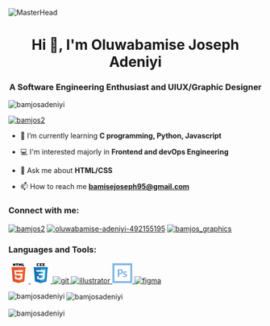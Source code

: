 ![MasterHead](https://img.freepik.com/premium-vector/programmer-desktop-computer-screen-with-php-html-script-coding-illustration-flat-cartoon_101884-876.jpg?w=900)
<h1 align="center">Hi 👋, I'm Oluwabamise Joseph Adeniyi</h1>
<h3 align="center">A Software Engineering Enthusiast and UIUX/Graphic Designer</h3>

<p align="left"> <img src="https://komarev.com/ghpvc/?username=bamjosadeniyi&label=Profile%20views&color=0e75b6&style=flat" alt="bamjosadeniyi" /> </p>

<p align="left"> <a href="https://twitter.com/bamjos2" target="blank"><img src="https://img.shields.io/twitter/follow/bamjos2?logo=twitter&style=for-the-badge" alt="bamjos2" /></a> </p>

- 🌱 I’m currently learning **C programming, Python, Javascript**

- 💻 I'm interested majorly in **Frontend and devOps Engineering**

- 💬 Ask me about **HTML/CSS**

- 📫 How to reach me **bamisejoseph95@gmail.com**

<h3 align="left">Connect with me:</h3>
<p align="left">
<a href="https://twitter.com/bamjos2" target="blank"><img align="center" src="https://raw.githubusercontent.com/rahuldkjain/github-profile-readme-generator/master/src/images/icons/Social/twitter.svg" alt="bamjos2" height="30" width="40" /></a>
<a href="https://linkedin.com/in/oluwabamise-adeniyi-492155195" target="blank"><img align="center" src="https://raw.githubusercontent.com/rahuldkjain/github-profile-readme-generator/master/src/images/icons/Social/linked-in-alt.svg" alt="oluwabamise-adeniyi-492155195" height="30" width="40" /></a>
<a href="https://instagram.com/bamjos_graphics" target="blank"><img align="center" src="https://raw.githubusercontent.com/rahuldkjain/github-profile-readme-generator/master/src/images/icons/Social/instagram.svg" alt="bamjos_graphics" height="30" width="40" /></a>
</p>

<h3 align="left">Languages and Tools:</h3>
<p align="left"> <a href="https://www.w3.org/html/" target="_blank" rel="noreferrer"> <img src="https://raw.githubusercontent.com/devicons/devicon/master/icons/html5/html5-original-wordmark.svg" alt="html5" width="40" height="40"/> </a> <a href="https://www.w3schools.com/css/" target="_blank" rel="noreferrer"> <img src="https://raw.githubusercontent.com/devicons/devicon/master/icons/css3/css3-original-wordmark.svg" alt="css3" width="40" height="40"/> </a> <a href="https://git-scm.com/" target="_blank" rel="noreferrer"> <img src="https://www.vectorlogo.zone/logos/git-scm/git-scm-icon.svg" alt="git" width="40" height="40"/> </a> <a href="https://www.adobe.com/in/products/illustrator.html" target="_blank" rel="noreferrer"> <img src="https://www.vectorlogo.zone/logos/adobe_illustrator/adobe_illustrator-icon.svg" alt="illustrator" width="40" height="40"/> </a> <a href="https://www.photoshop.com/en" target="_blank" rel="noreferrer"> <img src="https://raw.githubusercontent.com/devicons/devicon/master/icons/photoshop/photoshop-line.svg" alt="photoshop" width="40" height="40"/> </a> <a href="https://www.figma.com/" target="_blank" rel="noreferrer"> <img src="https://www.vectorlogo.zone/logos/figma/figma-icon.svg" alt="figma" width="40" height="40"/> </a> </p>

<p><img align="left" src="https://github-readme-stats.vercel.app/api/top-langs?username=bamjosadeniyi&show_icons=true&locale=en&layout=compact" alt="bamjosadeniyi" /></p>

<p>&nbsp;<img align="center" src="https://github-readme-stats.vercel.app/api?username=bamjosadeniyi&show_icons=true&locale=en" alt="bamjosadeniyi" /></p>

<p><img align="center" src="https://github-readme-streak-stats.herokuapp.com/?user=bamjosadeniyi&" alt="bamjosadeniyi" /></p>
